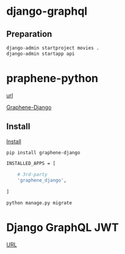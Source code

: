 # django-graphql

## Preparation

```bash
django-admin startproject movies .
django-admin startapp api
```

# praphene-python

[url](https://graphene-python.org/)

[Graphene-Django](https://docs.graphene-python.org/projects/django/en/latest/)

## Install

[Install](https://docs.graphene-python.org/projects/django/en/latest/installation/)

```bash
pip install graphene-django

INSTALLED_APPS = [

    # 3rd-party
    'graphene_django',
    
]

python manage.py migrate
```

# Django GraphQL JWT
[URL](https://django-graphql-jwt.domake.io/en/latest/)
